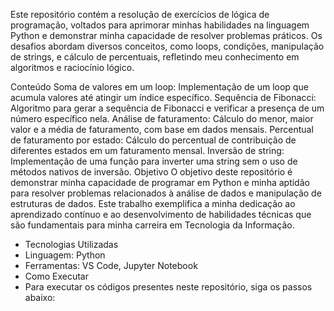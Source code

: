 Este repositório contém a resolução de exercícios de lógica de programação, voltados para aprimorar minhas habilidades na linguagem Python e demonstrar minha capacidade de resolver problemas práticos. Os desafios abordam diversos conceitos, como loops, condições, manipulação de strings, e cálculo de percentuais, refletindo meu conhecimento em algoritmos e raciocínio lógico.

Conteúdo
Soma de valores em um loop: Implementação de um loop que acumula valores até atingir um índice específico.
Sequência de Fibonacci: Algoritmo para gerar a sequência de Fibonacci e verificar a presença de um número específico nela.
Análise de faturamento: Cálculo do menor, maior valor e a média de faturamento, com base em dados mensais.
Percentual de faturamento por estado: Cálculo do percentual de contribuição de diferentes estados em um faturamento mensal.
Inversão de string: Implementação de uma função para inverter uma string sem o uso de métodos nativos de inversão.
Objetivo
O objetivo deste repositório é demonstrar minha capacidade de programar em Python e minha aptidão para resolver problemas relacionados à análise de dados e manipulação de estruturas de dados. Este trabalho exemplifica a minha dedicação ao aprendizado contínuo e ao desenvolvimento de habilidades técnicas que são fundamentais para minha carreira em Tecnologia da Informação.

- Tecnologias Utilizadas
- Linguagem: Python
- Ferramentas: VS Code, Jupyter Notebook
- Como Executar
- Para executar os códigos presentes neste repositório, siga os passos abaixo:
